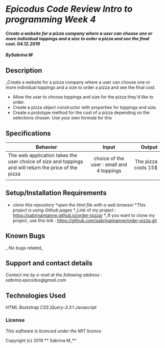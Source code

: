 # _Epicodus Code Review Intro to programming Week 4_

#### _Create a website for a pizza company where a user can choose one or more individual toppings and a size to order a pizza and see the final cost. 04.12.2019_

#### _By**Sabrina M**_

## Description

_Create a website for a pizza company where a user can choose one or more individual toppings and a size to order a pizza and see the final cost.

* Allow the user to choose toppings and size for the pizza they'd like to order.
* Create a pizza object constructor with properties for toppings and size.
* Create a prototype method for the cost of a pizza depending on the selections chosen. Use your own formula for this


## Specifications



| Behavior | Input | Output |
| ------------- |:-------------:| -----:|
| The web application takes the user choice of size and toppings and will return the price of the pizza | choice of the user : small and 4 toppings | The pizza costs 15$ |
| | | |



## Setup/Installation Requirements

* _clone this repository_
*_open the html file with a web browser_
*_This project is using Github pages_
*_Link of my project : https://sabrinamianne.github.io/order-pizza/
*_If you want to clone my project, use this link : https://github.com/sabrinamianne/order-pizza.git

## Known Bugs

_ No bugs related_

## Support and contact details

_Contact me by e-mail at the following address : sabrina.epicodus@gmail.com_

## Technologies Used

_HTML_
_Bootstrap_
_CSS_
_jQuery-3.3.1_
_Javascript_



### License

*This software is licenced under the MIT licence*

Copyright (c) 2019 ** Sabrina M_**
